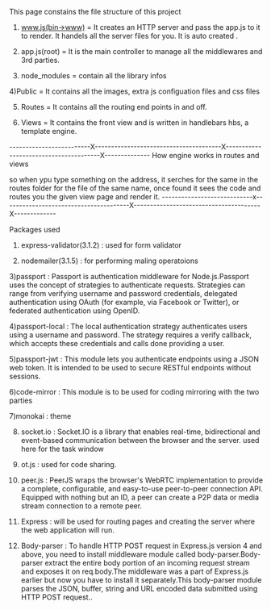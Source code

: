 This page constains the file structure of this project

1) www.js(bin->www) = It creates an HTTP server and pass the app.js to it to render. It handels all the server files for you. It is auto created .

2) app.js(root) = It is the main controller to manage all the middlewares and 3rd parties.

3) node_modules = contain all the library infos

4)Public = It contains all the images, extra js configuation files and css files

5) Routes = It contains all the routing end points in and off.

6) Views = It contains the front view and is written in handlebars hbs, a template engine.

-------------------------X---------------------------------------X---------------------------------------X--------------
How engine works in routes and views

so when ypu type something on the address, it serches for the same in the routes folder for the file of the same name, once found it sees the code and routes you the given view page and render it.
----------------------------x---------------------------------------X---------------------------------------X-------------

Packages used 

1) express-validator(3.1.2) : used for form validator

2) nodemailer(3.1.5) : for performing maling operatoions

3)passport : Passport is authentication middleware for Node.js.Passport uses the concept of strategies to authenticate requests. Strategies can range from verifying username and password credentials, delegated authentication using OAuth (for example, via Facebook or Twitter), or federated authentication using OpenID.

4)passport-local : The local authentication strategy authenticates users using a username and password. The strategy requires a verify callback, which accepts these credentials and calls done providing a user.

5)passport-jwt : This module lets you authenticate endpoints using a JSON web token. It is intended to be used to secure RESTful endpoints without sessions.

6)code-mirror : This module is to be used for  coding mirroring with the two parties

7)monokai : theme

8) socket.io : Socket.IO is a library that enables real-time, bidirectional and event-based communication between the browser and the server. used here for the task window

9) ot.js : used for code sharing.

10) peer.js : PeerJS wraps the browser's WebRTC implementation to provide a complete, configurable, and easy-to-use peer-to-peer connection API. Equipped with nothing but an ID, a peer can create a P2P data or media stream connection to a remote peer. 

11)  Express : will be used for routing pages and creating the server where the web application will run.

12) Body-parser : To handle HTTP POST request in Express.js version 4 and above, you need to install middleware module called body-parser.Body-parser extract the entire body portion of an incoming request stream and exposes it on req.body.The middleware was a part of Express.js earlier but now you have to install it separately.This body-parser module parses the JSON, buffer, string and URL encoded data submitted using HTTP POST request..
